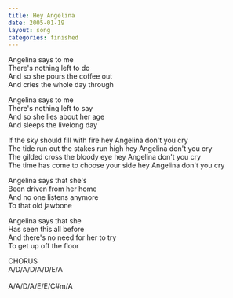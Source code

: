 ```yaml
---
title: Hey Angelina
date: 2005-01-19
layout: song
categories: finished
---
```

Angelina says to me  
There's nothing left to do  
And so she pours the coffee out  
And cries the whole day through

Angelina says to me  
There's nothing left to say  
And so she lies about her age  
And sleeps the livelong day

<div class="chorus">
  If the sky should fill with fire hey Angelina don't you cry<br/>
  The tide run out the stakes run high hey Angelina don't you cry<br/>
  The gilded cross the bloody eye hey Angelina don't you cry<br/>
  The time has come to choose your side hey Angelina don't you cry
</div>

Angelina says that she's  
Been driven from her home  
And no one listens anymore  
To that old jawbone

Angelina says that she  
Has seen this all before  
And there's no need for her to try  
To get up off the floor

<div class="chorus">CHORUS</div>

<div class="chords">
  A/D/A/D/A/D/E/A<br/>
  <br/>
  A/A/D/A/E/E/C#m/A
</div>
